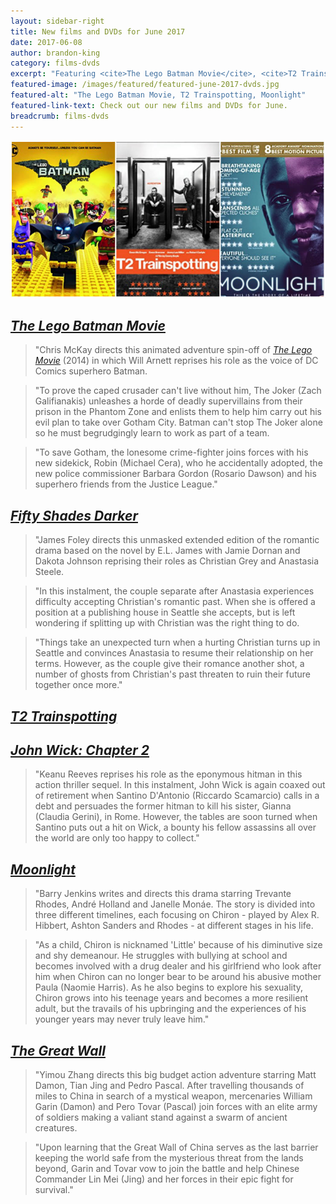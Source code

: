 ```yaml
---
layout: sidebar-right
title: New films and DVDs for June 2017
date: 2017-06-08
author: brandon-king
category: films-dvds
excerpt: "Featuring <cite>The Lego Batman Movie</cite>, <cite>T2 Trainspotting</cite> and <cite>Moonlight</cite>."
featured-image: /images/featured/featured-june-2017-dvds.jpg
featured-alt: "The Lego Batman Movie, T2 Trainspotting, Moonlight"
featured-link-text: Check out our new films and DVDs for June.
breadcrumb: films-dvds
---
```


![The Lego Batman Movie, T2 Trainspotting, Moonlight](/images/featured/featured-june-2017-dvds.jpg)

## [<cite>The Lego Batman Movie</cite>](https://suffolk.spydus.co.uk/cgi-bin/spydus.exe/ENQ/OPAC/BIBENQ?BRN=2162088)

> "Chris McKay directs this animated adventure spin-off of [<cite>The Lego Movie</cite>](https://suffolk.spydus.co.uk/cgi-bin/spydus.exe/ENQ/OPAC/BIBENQ?BRN=1634890) (2014) in which Will Arnett reprises his role as the voice of DC Comics superhero Batman.

> "To prove the caped crusader can't live without him, The Joker (Zach Galifianakis) unleashes a horde of deadly supervillains from their prison in the Phantom Zone and enlists them to help him carry out his evil plan to take over Gotham City. Batman can't stop The Joker alone so he must begrudgingly learn to work as part of a team.

> "To save Gotham, the lonesome crime-fighter joins forces with his new sidekick, Robin (Michael Cera), who he accidentally adopted, the new police commissioner Barbara Gordon (Rosario Dawson) and his superhero friends from the Justice League."

## [<cite>Fifty Shades Darker</cite>](https://suffolk.spydus.co.uk/cgi-bin/spydus.exe/ENQ/OPAC/BIBENQ?BRN=2174101)

> "James Foley directs this unmasked extended edition of the romantic drama based on the novel by E.L. James with Jamie Dornan and Dakota Johnson reprising their roles as Christian Grey and Anastasia Steele.

> "In this instalment, the couple separate after Anastasia experiences difficulty accepting Christian's romantic past. When she is offered a position at a publishing house in Seattle she accepts, but is left wondering if splitting up with Christian was the right thing to do.

> "Things take an unexpected turn when a hurting Christian turns up in Seattle and convinces Anastasia to resume their relationship on her terms. However, as the couple give their romance another shot, a number of ghosts from Christian's past threaten to ruin their future together once more."

## [<cite>T2 Trainspotting</cite>]()



## [<cite>John Wick: Chapter 2</cite>](https://suffolk.spydus.co.uk/cgi-bin/spydus.exe/ENQ/OPAC/BIBENQ?BRN=2162086)

> "Keanu Reeves reprises his role as the eponymous hitman in this action thriller sequel. In this instalment, John Wick is again coaxed out of retirement when Santino D'Antonio (Riccardo Scamarcio) calls in a debt and persuades the former hitman to kill his sister, Gianna (Claudia Gerini), in Rome. However, the tables are soon turned when Santino puts out a hit on Wick, a bounty his fellow assassins all over the world are only too happy to collect."

## [<cite>Moonlight</cite>](https://suffolk.spydus.co.uk/cgi-bin/spydus.exe/ENQ/OPAC/BIBENQ?BRN=2168566)

> "Barry Jenkins writes and directs this drama starring Trevante Rhodes, André Holland and Janelle Monáe. The story is divided into three different timelines, each focusing on Chiron - played by Alex R. Hibbert, Ashton Sanders and Rhodes - at different stages in his life.

> "As a child, Chiron is nicknamed 'Little' because of his diminutive size and shy demeanour. He struggles with bullying at school and becomes involved with a drug dealer and his girlfriend who look after him when Chiron can no longer bear to be around his abusive mother Paula (Naomie Harris). As he also begins to explore his sexuality, Chiron grows into his teenage years and becomes a more resilient adult, but the travails of his upbringing and the experiences of his younger years may never truly leave him."

## [<cite>The Great Wall</cite>](https://suffolk.spydus.co.uk/cgi-bin/spydus.exe/ENQ/OPAC/BIBENQ?BRN=2190413)

> "Yimou Zhang directs this big budget action adventure starring Matt Damon, Tian Jing and Pedro Pascal. After travelling thousands of miles to China in search of a mystical weapon, mercenaries William Garin (Damon) and Pero Tovar (Pascal) join forces with an elite army of soldiers making a valiant stand against a swarm of ancient creatures.

> "Upon learning that the Great Wall of China serves as the last barrier keeping the world safe from the mysterious threat from the lands beyond, Garin and Tovar vow to join the battle and help Chinese Commander Lin Mei (Jing) and her forces in their epic fight for survival."
